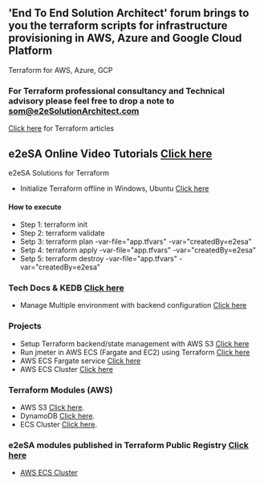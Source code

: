 ## 'End To End Solution Architect' forum brings to you the terraform scripts for infrastructure provisioning in AWS, Azure and Google Cloud Platform
Terraform for AWS, Azure, GCP

### For Terraform professional consultancy and Technical advisory please feel free to drop a note to som@e2eSolutionArchitect.com
[Click here](https://e2esolutionarchitect.com/tag/terraform) for Terraform articles

## e2eSA Online Video Tutorials [Click here](https://www.youtube.com/channel/UC5Juuk7aTvbRmrABMq4onJA/videos)


e2eSA Solutions for Terraform
- Initialize Terraform offline in Windows, Ubuntu [Click here](https://github.com/e2eSolutionArchitect/terraform/blob/main/providers/docs/terraform-offline-initialize.md)

#### How to execute
- Step 1: terraform init
- Step 2: terraform validate
- Setp 3: terraform plan -var-file="app.tfvars" -var="createdBy=e2esa"
- Setp 4: terraform apply -var-file="app.tfvars" -var="createdBy=e2esa"
- Setp 5: terraform destroy -var-file="app.tfvars" -var="createdBy=e2esa"

### Tech Docs & KEDB [Click here](https://github.com/e2eSolutionArchitect/KEDB)
- Manage Multiple environment with backend configuration [Click here](https://github.com/e2eSolutionArchitect/KEDB/blob/main/terraform/terraform%20backend%20values%20not%20allowed.md)


### Projects
- Setup Terraform backend/state management with AWS S3 [Click here ](https://github.com/e2eSolutionArchitect/terraform/tree/main/providers/aws/examples/e2esa-aws-s3backend)
- Run jmeter in AWS ECS (Fargate and EC2) using Terraform [Click here](https://github.com/e2eSolutionArchitect/terraform/tree/main/providers/aws/examples/e2esa-aws-jmeter-ecs)
- AWS ECS Fargate service [Click here](https://github.com/e2eSolutionArchitect/terraform/tree/main/providers/aws/examples/e2esa-aws-ecs-service)
- AWS ECS Cluster [Click here](https://github.com/e2eSolutionArchitect/terraform/tree/main/providers/aws/examples/e2esa-aws-ecs-cluster)

### Terraform Modules (AWS)
- AWS S3 [Click here](https://github.com/e2eSolutionArchitect/terraform/tree/main/providers/aws/modules/e2esa-aws-s3).
- DynamoDB [Click here](https://github.com/e2eSolutionArchitect/terraform/tree/main/providers/aws/modules/e2esa-aws-dynamodb).
- ECS Cluster [Click here](https://github.com/e2eSolutionArchitect/terraform/tree/main/providers/aws/modules/e2esa-module-aws-ecs-cluster).

### e2eSA modules published in Terraform Public Registry [Click here](https://registry.terraform.io/namespaces/e2eSolutionArchitect)
- [AWS ECS Cluster](https://registry.terraform.io/modules/e2eSolutionArchitect/ecs-cluster/aws/latest)
